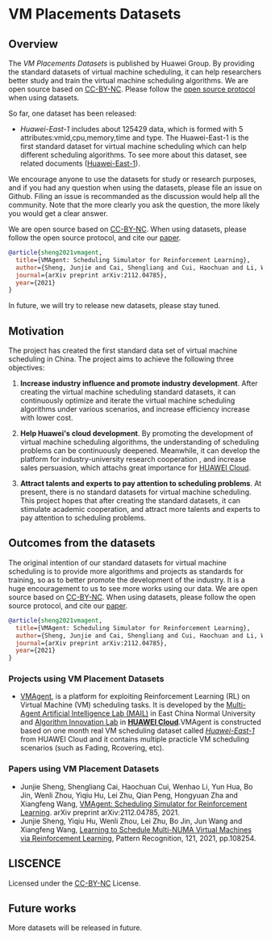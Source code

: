 # VM Placements Datasets

## Overview

The *VM Placements Datasets* is published by Huawei Group. By providing the standard datasets of virtual machine scheduling, it can help researchers better study and train the virtual machine scheduling algorithms.
We are open source based on [CC-BY-NC](https://github.com/santisoler/cc-licenses/blob/master/LICENSE-CC-BY-NC-SA). Please follow the [open source protocol](https://github.com/santisoler/cc-licenses/blob/master/LICENSE-CC-BY-NC-SA) when using datasets.

So far, one dataset has been released:

* *Huawei-East-1* includes about 125429 data, which is formed with 5 attributes:vmid,cpu,memory,time and type. The Huawei-East-1 is the first standard dataset for virtual machine scheduling which can help different scheduling algorithms. To see more about this dataset, see related documents ([Huawei-East-1](./Huawei-East-1/README.md)). 

We encourage anyone to use the datasets for study or research purposes, and if you had any question when using the datasets, please file an issue on Github. Filing an issue is recommanded as the discussion would help all the community. Note that the more clearly you ask the question, the more likely you would get a clear answer.

We are open source based on [CC-BY-NC](https://github.com/santisoler/cc-licenses/blob/master/LICENSE-CC-BY-NC-SA). When using datasets, please follow the open source protocol, and cite our [paper](https://arxiv.org/abs/2112.04785).

```BibTeX
@article{sheng2021vmagent,
  title={VMAgent: Scheduling Simulator for Reinforcement Learning},
  author={Sheng, Junjie and Cai, Shengliang and Cui, Haochuan and Li, Wenhao and Hua, Yun and Jin, Bo and Zhou, Wenli and Hu, Yiqiu and Zhu, Lei and Peng, Qian and others},
  journal={arXiv preprint arXiv:2112.04785},
  year={2021}
}
```


In future, we will try to release new datasets, please stay tuned.

## Motivation

The project has created the first standard data set of virtual machine scheduling in China. The project aims to achieve the following three objectives:


1. **Increase industry influence and promote industry development**. After creating the virtual machine scheduling standard datasets, it can continuously optimize and iterate the virtual machine scheduling algorithms under various scenarios, and increase efficiency increase with lower cost.

2. **Help Huawei's cloud development**. By promoting the development of virtual machine scheduling algorithms, the understanding of scheduling problems can be continuously deepened. Meanwhile, it can develop the platform for industry-university research cooperation , and increase sales persuasion, which attachs great importance for [HUAWEI Cloud](https://www.huaweicloud.com).


3. **Attract talents and experts to pay attention to scheduling problems**. At present, there is no standard datasets for virtual machine scheduling. This project hopes that after creating the standard datasets, it can stimulate academic cooperation, and attract more talents and experts to pay attention to scheduling problems.

## Outcomes from the datasets

The original intention of our standard datasets for virtual machine scheduling is to provide more algorithms and projects as standards for training, so as to better promote the development of the industry. It is a huge encouragement to us to see more works using our data. 
We are open source based on [CC-BY-NC](https://github.com/santisoler/cc-licenses/blob/master/LICENSE-CC-BY-NC-SA). When using datasets, please follow the open source protocol, and cite our [paper](https://arxiv.org/abs/2112.04785).

```BibTeX
@article{sheng2021vmagent,
  title={VMAgent: Scheduling Simulator for Reinforcement Learning},
  author={Sheng, Junjie and Cai, Shengliang and Cui, Haochuan and Li, Wenhao and Hua, Yun and Jin, Bo and Zhou, Wenli and Hu, Yiqiu and Zhu, Lei and Peng, Qian and others},
  journal={arXiv preprint arXiv:2112.04785},
  year={2021}
}
```

### Projects using VM Placement Datasets

* [VMAgent](https://github.com/mail-ecnu/VMAgent), is a platform for exploiting Reinforcement Learning (RL) on Virtual Machine (VM) scheduling tasks. It is developed by the [Multi-Agent Artificial Intelligence Lab (MAIL)](https://mail-ecnu.cn) in East China Normal University and [Algorithm Innovation Lab](https://www.huaweicloud.com/lab/algorithm/home.html) in [**HUAWEI Cloud**](https://www.huaweicloud.com).VMAgent is constructed based on one month real VM scheduling dataset called [*Huawei-East-1*](https://vmagent.readthedocs.io/en/latest/simulator/dataset.html) from HUAWEI Cloud and it contains multiple practicle VM scheduling scenarios (such as Fading, Rcovering, etc).

### Papers using VM Placement Datasets

* Junjie Sheng, Shengliang Cai, Haochuan Cui, Wenhao Li, Yun Hua, Bo Jin, Wenli Zhou, Yiqiu Hu, Lei Zhu, Qian Peng, Hongyuan Zha and Xiangfeng Wang, [VMAgent: Scheduling Simulator for Reinforcement Learning](https://arxiv.org/abs/2112.04785). arXiv preprint arXiv:2112.04785, 2021.
* Junjie Sheng, Yiqiu Hu, Wenli Zhou, Lei Zhu, Bo Jin, Jun Wang and Xiangfeng Wang, [Learning to Schedule Multi-NUMA Virtual Machines via Reinforcement Learning](https://www.sciencedirect.com/science/article/abs/pii/S0031320321004349), Pattern Recognition, 121, 2021, pp.108254.


## LISCENCE
Licensed under the [CC-BY-NC](https://github.com/santisoler/cc-licenses/blob/master/LICENSE-CC-BY-NC-SA) License.

## Future works

More datasets will be released in future.